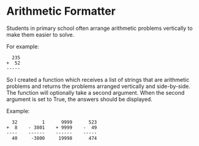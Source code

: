# Arithmetic Formatter
Students in primary school often arrange arithmetic problems vertically to make them easier to solve.

For example: 
```
  235
+  52
-----
```

So I created a function which receives a list of strings that are arithmetic problems and returns the problems arranged vertically and side-by-side. The function will optionally take a second argument. When the second argument is set to True, the answers should be displayed.

Example:
```
  32         1      9999      523
+  8    - 3801    + 9999    -  49
----    ------    ------    -----
  40     -3800     19998      474
```